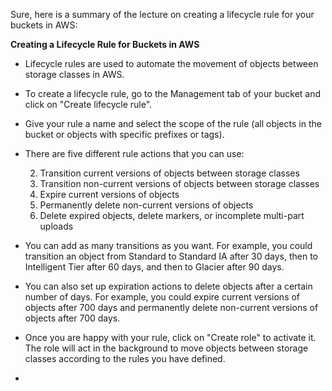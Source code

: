 Sure, here is a summary of the lecture on creating a lifecycle rule for your buckets in AWS:

**Creating a Lifecycle Rule for Buckets in AWS**

- Lifecycle rules are used to automate the movement of objects between storage classes in AWS.
    
- To create a lifecycle rule, go to the Management tab of your bucket and click on "Create lifecycle rule".
    
- Give your rule a name and select the scope of the rule (all objects in the bucket or objects with specific prefixes or tags).
    
- There are five different rule actions that you can use:
    
    2. Transition current versions of objects between storage classes
    4. Transition non-current versions of objects between storage classes
    6. Expire current versions of objects
    8. Permanently delete non-current versions of objects
    10. Delete expired objects, delete markers, or incomplete multi-part uploads
    
- You can add as many transitions as you want. For example, you could transition an object from Standard to Standard IA after 30 days, then to Intelligent Tier after 60 days, and then to Glacier after 90 days.
    
- You can also set up expiration actions to delete objects after a certain number of days. For example, you could expire current versions of objects after 700 days and permanently delete non-current versions of objects after 700 days.
    
- Once you are happy with your rule, click on "Create role" to activate it. The role will act in the background to move objects between storage classes according to the rules you have defined.
- 